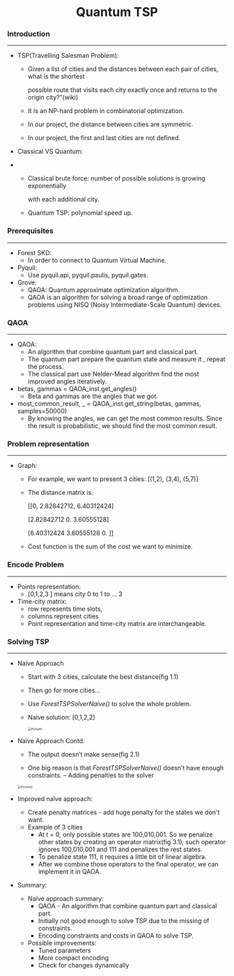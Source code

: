 # <center>Quantum TSP<center/>

### Introduction

---

- TSP(Travelling Salesman Problem):
  - Given a list of cities and the distances between each pair of cities, what is the shortest

    possible route that visits each city exactly once and returns to the origin city?”(wiki)

  - It is an NP-hard problem in combinatorial optimization.

  - In our project, the distance between cities are symmetric.

  - In our project, the first and last cities are not defined.

- Classical VS Quantum:

- - Classical brute force: number of possible solutions is growing exponentially

    with each additional city.

  - Quantum TSP: polynomial speed up.

### Prerequisites

---

- Forest SKD:
  - In order to connect to Quantum Virtual Machine.
- Pyquil:
  -  Use pyquil.api, pyquil.paulis, pyquil.gates.
- Grove:
  -  QAOA: Quantum approximate optimization algorithm.
  - QAOA is an algorithm for solving a broad range of optimization problems using NISQ (Noisy Intermediate-Scale Quantum) devices.

### QAOA

---

- QAOA:
  - An algorithm that combine quantum part and classical part.
  - The quantum part prepare the quantum state and measure it , repeat the process.
  - The classical part use Nelder-Mead algorithm find the most improved angles iteratively.
- betas, gammas = QAOA_inst.get_angles()
  - Beta and gammas are the angles that we got.
- most_common_result, _ = QAOA_inst.get_string(betas, gammas, samples=50000)
  - By knowing the angles, we can get the most common results. Since the result is probabilistic, we should find the most common result.

### Problem representation

---

- Graph:

  - For example, we want to present 3 cities: [(1,2), (3,4), (5,7)]

  - The distance matrix is:

    [[0, 2.82842712, 6.40312424] 

    [2.82842712 0. 3.60555128] 

    [6.40312424 3.60555128 0. ]]

  - Cost function is the sum of the cost we want to minimize.

### Encode Problem

---

- Points representation:
  - [0,1,2,3 ] means city 0 to 1 to ... 3
- Time-city matrix:
  - row represents time slots,
  - columns represent cities
  - Point representation and time-city matrix are interchangeable.

### Solving TSP

---

- Naïve Approach

  - Start with 3 cities, calculate the best distance(fig 1.1)

  - Then go for more cities...

  - Use *ForestTSPSolverNaive()* to solve the whole problem.

  - Naive solution: [0,1,2,2]

    <img src="/Users/sakazuho/Desktop/大四/third semester/cmpt409/cmpt409_final_project/Picture1.png" alt="Picture1" style="zoom:48%;" />

- Naïve Approach Contd.

  -  The output doesn’t make sense(fig 2.1)

  -  One big reason is that *ForestTSPSolverNaive()* doesn’t have enough constraints. – Adding penalties to the solver

    <img src="/Users/sakazuho/Desktop/大四/third semester/cmpt409/cmpt409_final_project/Picture2.png" alt="Picture2" style="zoom:48%;" />

- Improved naïve approach:

  - Create penalty matrices - add huge penalty for the states we don't want.
  - Example of 3 cities
    - At t = 0, only possible states are 100,010,001. So we penalize other states by creating an operator matrix(fig 3.1), such operator ignores 100,010,001 and 111 and penalizes the rest states.
    - To penalize state 111, it requires a little bit of linear algebra.
    - After we combine those operators to the final operator, we can implement it in QAOA.

- Summary:

  - Naïve approach summary:
    - QAOA - An algorithm that combine quantum part and classical part.
    - Initially not good enough to solve TSP due to the missing of constraints.
    - Encoding constraints and costs in QAOA to solve TSP.
  - Possible improvements:
    - Tuned parameters
    - More compact encoding
    - Check for changes dynamically

